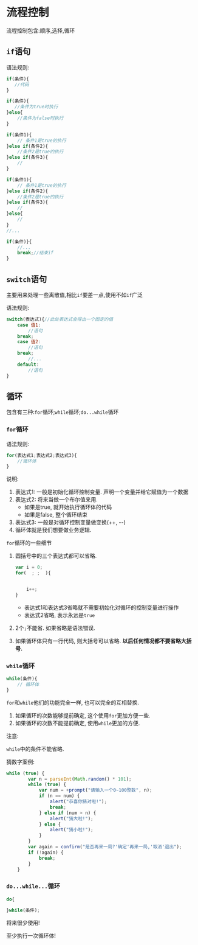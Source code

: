 # 流程控制

流程控制包含:顺序,选择,循环

## `if`语句

语法规则:

```javascript
if(条件){
   //代码
}
```

```javascript
if(条件){
   //条件为true时执行
}else{
    //条件为false时执行
}

```

```javascript
if(条件1){
    // 条件1是true的执行
}else if(条件2){
    //条件2是true的执行
}else if(条件3){
    //
}

```

```javascript
if(条件1){
    // 条件1是true的执行
}else if(条件2){
    //条件2是true的执行
}else if(条件3){
    //
}else{
    //
}
//...
```

```javascript
if(条件)}{
    //...
    break;//结束if
}
```

## `switch`语句

主要用来处理一些离散值,相比`if`要差一点,使用不如`if`广泛

语法规则:

```javascript
switch(表达式){//此处表达式会得出一个固定的值
    case 值1:
        //语句
    break;
    case 值2:
        //语句
    break;
        //...
    default:
        //语句
}
```

## 循环

包含有三种:`for`循环;`while`循环;`do...while`循环

### `for`循环

语法规则:

```javascript
for(表达式1;表达式2;表达式3){
    //循环体
}
```

说明:

1. 表达式1: 一般是初始化循环控制变量. 声明一个变量并给它赋值为一个数据
2. 表达式2: 将来当做一个布尔值来用.
   - 如果是true, 就开始执行循环体的代码
   - 如果是false, 整个循环结束
3. 表达式3: 一般是对循环控制变量做变换(++, --)
4. 循环体就是我们想要做业务逻辑.

`for`循环的一些细节

1. 圆括号中的三个表达式都可以省略.

   ```javaScript
   var i = 0;
   for(  ; ;  ){


       i++;
   }
   ```

   - 表达式1和表达式3省略就不需要初始化对循环的控制变量进行操作
   - 表达式2省略, 表示永远是`true`

2. 2个`;`不能省. 如果省略是语法错误.

3. 如果循环体只有一行代码, 则大括号可以省略. **以后任何情况都不要省略大括号.**

### `while`循环

```JavaScript
while(条件){
    // 循环体
}
```

`for`和`while`他们的功能完全一样, 也可以完全的互相替换.

1. 如果循环的次数能够提前确定,  这个使用`for`更加方便一些.
2. 如果循环的次数不能提前确定,  使用`while`更加的方便.

注意:

`while`中的条件不能省略.

猜数字案例:

```javascript
while (true) {
        var n = parseInt(Math.random() * 101);
        while (true) {
            var num = +prompt("请输入一个0~100整数", n);
            if (n == num) {
                alert("恭喜你猜对啦!");
                break;
            } else if (num > n) {
                alert("猜大啦!");
            } else {
                alert("猜小啦!");
            }
        }
        var again = confirm("是否再来一局?'确定'再来一局,'取消'退出");
        if (!again) {
            break;
        }
    }
```

### `do...while...`循环

```JavaScript
do{

}while(条件);

```

将来很少使用!

至少执行一次循环体!
